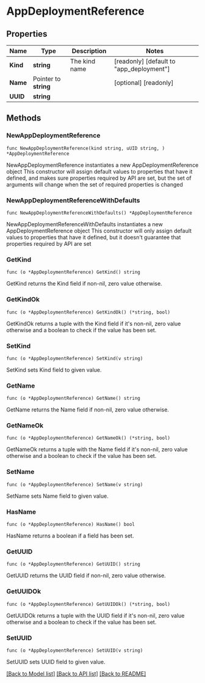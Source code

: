 # AppDeploymentReference

## Properties

Name | Type | Description | Notes
------------ | ------------- | ------------- | -------------
**Kind** | **string** | The kind name | [readonly] [default to "app_deployment"]
**Name** | Pointer to **string** |  | [optional] [readonly] 
**UUID** | **string** |  | 

## Methods

### NewAppDeploymentReference

`func NewAppDeploymentReference(kind string, uUID string, ) *AppDeploymentReference`

NewAppDeploymentReference instantiates a new AppDeploymentReference object
This constructor will assign default values to properties that have it defined,
and makes sure properties required by API are set, but the set of arguments
will change when the set of required properties is changed

### NewAppDeploymentReferenceWithDefaults

`func NewAppDeploymentReferenceWithDefaults() *AppDeploymentReference`

NewAppDeploymentReferenceWithDefaults instantiates a new AppDeploymentReference object
This constructor will only assign default values to properties that have it defined,
but it doesn't guarantee that properties required by API are set

### GetKind

`func (o *AppDeploymentReference) GetKind() string`

GetKind returns the Kind field if non-nil, zero value otherwise.

### GetKindOk

`func (o *AppDeploymentReference) GetKindOk() (*string, bool)`

GetKindOk returns a tuple with the Kind field if it's non-nil, zero value otherwise
and a boolean to check if the value has been set.

### SetKind

`func (o *AppDeploymentReference) SetKind(v string)`

SetKind sets Kind field to given value.


### GetName

`func (o *AppDeploymentReference) GetName() string`

GetName returns the Name field if non-nil, zero value otherwise.

### GetNameOk

`func (o *AppDeploymentReference) GetNameOk() (*string, bool)`

GetNameOk returns a tuple with the Name field if it's non-nil, zero value otherwise
and a boolean to check if the value has been set.

### SetName

`func (o *AppDeploymentReference) SetName(v string)`

SetName sets Name field to given value.

### HasName

`func (o *AppDeploymentReference) HasName() bool`

HasName returns a boolean if a field has been set.

### GetUUID

`func (o *AppDeploymentReference) GetUUID() string`

GetUUID returns the UUID field if non-nil, zero value otherwise.

### GetUUIDOk

`func (o *AppDeploymentReference) GetUUIDOk() (*string, bool)`

GetUUIDOk returns a tuple with the UUID field if it's non-nil, zero value otherwise
and a boolean to check if the value has been set.

### SetUUID

`func (o *AppDeploymentReference) SetUUID(v string)`

SetUUID sets UUID field to given value.



[[Back to Model list]](../README.md#documentation-for-models) [[Back to API list]](../README.md#documentation-for-api-endpoints) [[Back to README]](../README.md)


